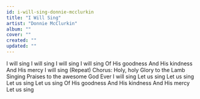 ```yaml
---
id: i-will-sing-donnie-mcclurkin
title: "I Will Sing"
artist: "Donnie McClurkin"
album: ""
cover: ""
created: ""
updated: ""
---
```


I will sing
I will sing
I will sing
I will sing
Of His goodness
And His kindness
And His mercy
I will sing (Repeat)
Chorus:
Holy, holy
Glory to the Lamb
Singing Praises to the awesome God
Ever I will sing
Let us sing
Let us sing
Let us sing
Let us sing
Of His goodness
And His kindness
And His mercy
Let us sing